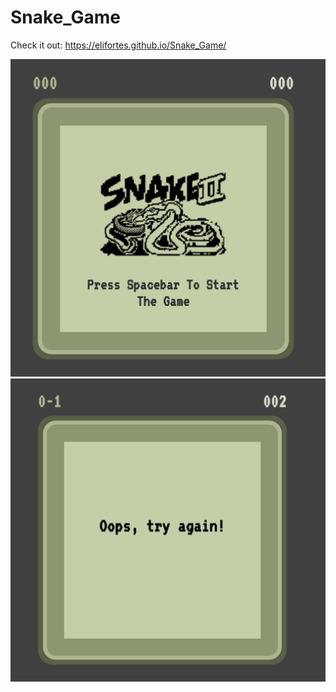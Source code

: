 # Snake_Game

Check it out: https://elifortes.github.io/Snake_Game/


![Alt text](./images/game.png)
![Alt text](./images/fail.png)
